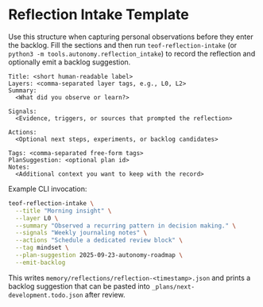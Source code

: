 # Reflection Intake Template

Use this structure when capturing personal observations before they enter the
backlog. Fill the sections and then run `teof-reflection-intake` (or
`python3 -m tools.autonomy.reflection_intake`) to record the reflection and
optionally emit a backlog suggestion.

```
Title: <short human-readable label>
Layers: <comma-separated layer tags, e.g., L0, L2>
Summary:
  <What did you observe or learn?>

Signals:
  <Evidence, triggers, or sources that prompted the reflection>

Actions:
  <Optional next steps, experiments, or backlog candidates>

Tags: <comma-separated free-form tags>
PlanSuggestion: <optional plan id>
Notes:
  <Additional context you want to keep with the record>
```

Example CLI invocation:

```bash
teof-reflection-intake \
  --title "Morning insight" \
  --layer L0 \
  --summary "Observed a recurring pattern in decision making." \
  --signals "Weekly journaling notes" \
  --actions "Schedule a dedicated review block" \
  --tag mindset \
  --plan-suggestion 2025-09-23-autonomy-roadmap \
  --emit-backlog
```

This writes `memory/reflections/reflection-<timestamp>.json` and prints a
backlog suggestion that can be pasted into `_plans/next-development.todo.json`
after review.
